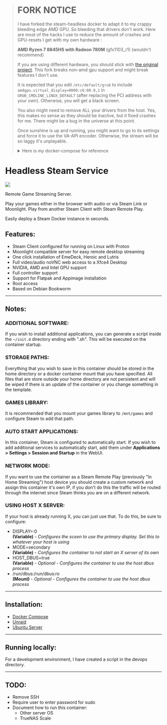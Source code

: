 > # FORK NOTICE
> I have forked the steam-headless docker to adapt it to my crappy bleeding edge AMD GPU. So bleeding that drivers don't work. Here are most of the hacks I use to reduce the amount of crashes and GPU-resets I get with my own hardware :
> 
> **AMD Ryzen 7 8845HS with Radeon 780M** (gfx1103_r1) (wouldn't recommend)
> 
> If you are using different hardware, you should stick with [the original project](https://github.com/Steam-Headless/docker-steam-headless). This fork breaks non-amd gpu support and might break features I don't use.
>
> It is expected that you edit `/etc/default/grub` to include `amdgpu.virtual_display=0000:c6:00.0,1` in `GRUB_CMDLINE_LINUX_DEFAULT` (after replacing the PCI address with your own). Otherwise, you will get a black screen.
>
> You also might need to remove ALL your drivers from the host. Yes, this makes no sense as they should be inactive, but it fixed crashes for me. There might be a bug in the universe at this point.
>
> Once sunshine is up and running, you might want to go to its settings and force it to use the VA-API encoder. Otherwise, the stream will be so laggy it's unplayable.
> 
> <details>
> <summary>Here is my docker-compose for reference</summary>
>
> ```yaml
> services:
>   steam-headless:
>     image: mubelotix/docker-steam-headless-amdgpu:latest
>     restart: unless-stopped
>     shm_size: 2G
>     ipc: host # Could also be set to 'shareable'
>     ulimits:
>       nofile:
>         soft: 1024
>         hard: 524288
>     cap_add:
>       - NET_ADMIN
>       - SYS_ADMIN
>       - SYS_NICE
>     security_opt:
>       - seccomp:unconfined
>       - apparmor:unconfined
> 
>     # This is required (see https://github.com/Steam-Headless/docker-steam-headless/issues/157)
>     network_mode: host
>     # ports:
>     #   - "{{ sunshine_inner_port }}:47990"
>     #   - "47984:47984/tcp"
>     #   - "47989:47989/tcp"
>     #   - "48010:48010/tcp"
>     #   - "47998:47998/udp"
>     #   - "47999:47999/udp"
>     #   - "48000:48000/udp"
>     #   - "48002:48002/udp"
>     #   - "48010:48010/udp"
> 
>     environment:
>       # System
>       - TZ=Europe/Paris
>       - USER_LOCALES=en_US.UTF-8 UTF-8
>       - SHM_SIZE=2G
>       # User
>       - PUID={{ user_id }}
>       - PGID={{ group_id }}
>       - UMASK=000
>       - USER_PASSWORD={{ steam_user_password }}
>       # Mode
>       - MODE=primary
>       # Web UI
>       - WEB_UI_MODE=none
>       # Steam
>       - ENABLE_STEAM=true
>       - STEAM_ARGS=-silent
>       # Sunshine
>       - ENABLE_SUNSHINE=true
>       - SUNSHINE_USER=mubelotix
>       - SUNSHINE_PASS={{ sunshine_password }}
>       # Xorg
>       - ENABLE_EVDEV_INPUTS=true
>       - FORCE_X11_DUMMY_CONFIG=true
> 
>     devices:
>       - /dev/fuse
>       - /dev/uinput
>       # Add AMD/Intel HW accelerated video encoding/decoding devices
>       # Obtained from `lspci | grep -iE "vga|3d|display"` and `ls /dev/dri/`
>       - /dev/dri/card0
>       - /dev/dri/renderD128
>       # - /dev/kfd  # Kernel Fusion Driver for AMD GPUs (for compute tasks like OpenCL, ROCm, etc.)
>       # - /dev/snd  # Sound card devices
>     
>     device_cgroup_rules:
>       - 'c 13:* rmw' # Ensure container access to devices 13:*
> 
>     volumes:
>       # The location of your home directory.
>       - /data/steam/home/:/home/default/:rw
> ```
> </details>

# Headless Steam Service

![](./images/banner.jpg)

Remote Game Streaming Server.

Play your games either in the browser with audio or via Steam Link or Moonlight. Play from another Steam Client with Steam Remote Play.

Easily deploy a Steam Docker instance in seconds.

## Features:
- Steam Client configured for running on Linux with Proton
- Moonlight compatible server for easy remote desktop streaming
- One click installation of EmeDeck, Heroic and Lutris
- Full video/audio noVNC web access to a Xfce4 Desktop
- NVIDIA, AMD and Intel GPU support
- Full controller support
- Support for Flatpak and Appimage installation
- Root access
- Based on Debian Bookworm

---
## Notes:

### ADDITIONAL SOFTWARE:
If you wish to install additional applications, you can generate a script inside the `~/init.d` directory ending with ".sh".
This will be executed on the container startup.

### STORAGE PATHS:
Everything that you wish to save in this container should be stored in the home directory or a docker container mount that you have specified. 
All files that are store outside your home directory are not persistent and will be wiped if there is an update of the container or you change something in the template.

### GAMES LIBRARY:
It is recommended that you mount your games library to `/mnt/games` and configure Steam to add that path.

### AUTO START APPLICATIONS:
In this container, Steam is configured to automatically start. If you wish to add additional services to automatically start, 
add them under **Applications > Settings > Session and Startup** in the WebUI.

### NETWORK MODE:
If you want to use the container as a Steam Remote Play (previously "In Home Streaming") host device you should create a custom network and assign this container it's own IP, if you don't do this the traffic will be routed through the internet since Steam thinks you are on a different network.

### USING HOST X SERVER:
If your host is already running X, you can just use that. To do this, be sure to configure:
  - DISPLAY=:0    
    **(Variable)** - *Configures the sceen to use the primary display. Set this to whatever your host is using*
  - MODE=secondary    
    **(Variable)** - *Configures the container to not start an X server of its own*
  - HOST_DBUS=true    
    **(Variable)** - *Optional - Configures the container to use the host dbus process*
  - /run/dbus:/run/dbus:ro    
    **(Mount)**  - *Optional - Configures the container to use the host dbus process*


---
## Installation:
- [Docker Compose](./docs/docker-compose.md)
- [Unraid](./docs/unraid.md)
- [Ubuntu Server](./docs/ubuntu-server.md)


---
## Running locally:

For a development environment, I have created a script in the devops directory.


---
## TODO:
- Remove SSH
- Require user to enter password for sudo
- Document how to run this container:
    - Other server OS
    - TrueNAS Scale 
